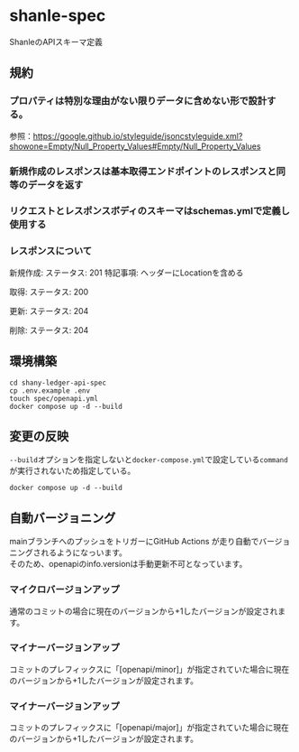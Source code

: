 # shanle-spec
ShanleのAPIスキーマ定義

## 規約
###  プロパティは特別な理由がない限りデータに含めない形で設計する。
参照：https://google.github.io/styleguide/jsoncstyleguide.xml?showone=Empty/Null_Property_Values#Empty/Null_Property_Values

### 新規作成のレスポンスは基本取得エンドポイントのレスポンスと同等のデータを返す

### リクエストとレスポンスボディのスキーマはschemas.ymlで定義し使用する

### レスポンスについて
新規作成:
  ステータス: 201
  特記事項: ヘッダーにLocationを含める

取得:
  ステータス: 200

更新:
  ステータス: 204

削除:
  ステータス: 204


## 環境構築
```shell
cd shany-ledger-api-spec
cp .env.example .env
touch spec/openapi.yml
docker compose up -d --build
```

## 変更の反映
`--build`オプションを指定しないと`docker-compose.yml`で設定している`command`が実行されないため指定している。
```shell
docker compose up -d --build
```

## 自動バージョニング
mainブランチへのプッシュをトリガーにGitHub Actions が走り自動でバージョニングされるようになっいます。  
そのため、openapiのinfo.versionは手動更新不可となっています。

### マイクロバージョンアップ
通常のコミットの場合に現在のバージョンから+1したバージョンが設定されます。

### マイナーバージョンアップ
コミットのプレフィックスに「[openapi/minor]」が指定されていた場合に現在のバージョンから+1したバージョンが設定されます。

### マイナーバージョンアップ
コミットのプレフィックスに「[openapi/major]」が指定されていた場合に現在のバージョンから+1したバージョンが設定されます。
